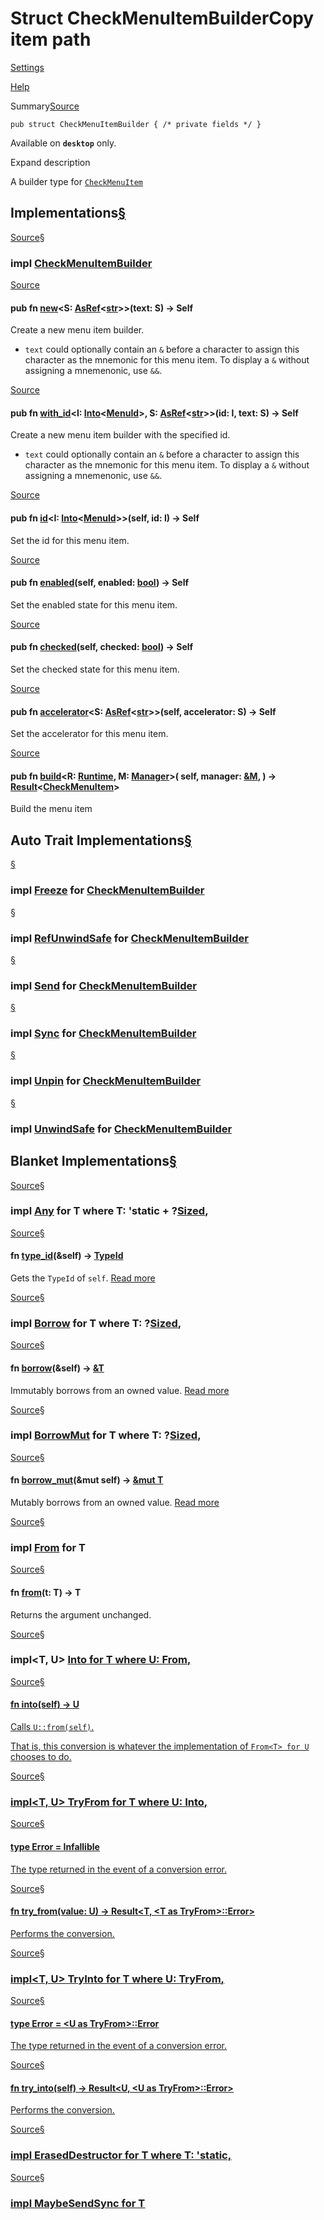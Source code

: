# Struct CheckMenuItemBuilderCopy item path

[Settings](../../settings.html)

[Help](../../help.html)

Summary[Source](../../src/tauri/menu/builders/check.rs.html#8-14)

```
pub struct CheckMenuItemBuilder { /* private fields */ }
```

Available on **`desktop`** only.

Expand description

A builder type for [`CheckMenuItem`](struct.CheckMenuItem.html.md "struct tauri::menu::CheckMenuItem")

## Implementations[§](#implementations)

[Source](../../src/tauri/menu/builders/check.rs.html#16-90)[§](#impl-CheckMenuItemBuilder)

### impl [CheckMenuItemBuilder](struct.CheckMenuItemBuilder.html.md "struct tauri::menu::CheckMenuItemBuilder")

[Source](../../src/tauri/menu/builders/check.rs.html#21-29)

#### pub fn [new](#method.new)<S: [AsRef](https://doc.rust-lang.org/nightly/core/convert/trait.AsRef.html "trait core::convert::AsRef")<[str](https://doc.rust-lang.org/nightly/std/primitive.str.html)>>(text: S) -> Self

Create a new menu item builder.

* `text` could optionally contain an `&` before a character to assign this character as the mnemonic
  for this menu item. To display a `&` without assigning a mnemenonic, use `&&`.

[Source](../../src/tauri/menu/builders/check.rs.html#35-43)

#### pub fn [with\_id](#method.with_id)<I: [Into](https://doc.rust-lang.org/nightly/core/convert/trait.Into.html "trait core::convert::Into")<[MenuId](struct.MenuId.html.md "struct tauri::menu::MenuId")>, S: [AsRef](https://doc.rust-lang.org/nightly/core/convert/trait.AsRef.html "trait core::convert::AsRef")<[str](https://doc.rust-lang.org/nightly/std/primitive.str.html)>>(id: I, text: S) -> Self

Create a new menu item builder with the specified id.

* `text` could optionally contain an `&` before a character to assign this character as the mnemonic
  for this menu item. To display a `&` without assigning a mnemenonic, use `&&`.

[Source](../../src/tauri/menu/builders/check.rs.html#46-49)

#### pub fn [id](#method.id)<I: [Into](https://doc.rust-lang.org/nightly/core/convert/trait.Into.html "trait core::convert::Into")<[MenuId](struct.MenuId.html.md "struct tauri::menu::MenuId")>>(self, id: I) -> Self

Set the id for this menu item.

[Source](../../src/tauri/menu/builders/check.rs.html#52-55)

#### pub fn [enabled](#method.enabled)(self, enabled: [bool](https://doc.rust-lang.org/nightly/std/primitive.bool.html)) -> Self

Set the enabled state for this menu item.

[Source](../../src/tauri/menu/builders/check.rs.html#58-61)

#### pub fn [checked](#method.checked)(self, checked: [bool](https://doc.rust-lang.org/nightly/std/primitive.bool.html)) -> Self

Set the checked state for this menu item.

[Source](../../src/tauri/menu/builders/check.rs.html#64-67)

#### pub fn [accelerator](#method.accelerator)<S: [AsRef](https://doc.rust-lang.org/nightly/core/convert/trait.AsRef.html "trait core::convert::AsRef")<[str](https://doc.rust-lang.org/nightly/std/primitive.str.html)>>(self, accelerator: S) -> Self

Set the accelerator for this menu item.

[Source](../../src/tauri/menu/builders/check.rs.html#70-89)

#### pub fn [build](#method.build)<R: [Runtime](..\trait.Runtime.html.md "trait tauri::Runtime"), M: [Manager](..\trait.Manager.html.md "trait tauri::Manager")<R>>( self, manager: [&M](https://doc.rust-lang.org/nightly/std/primitive.reference.html), ) -> [Result](..\type.Result.html.md "type tauri::Result")<[CheckMenuItem](struct.CheckMenuItem.html.md "struct tauri::menu::CheckMenuItem")<R>>

Build the menu item

## Auto Trait Implementations[§](#synthetic-implementations)

[§](#impl-Freeze-for-CheckMenuItemBuilder)

### impl [Freeze](https://doc.rust-lang.org/nightly/core/marker/trait.Freeze.html "trait core::marker::Freeze") for [CheckMenuItemBuilder](struct.CheckMenuItemBuilder.html.md "struct tauri::menu::CheckMenuItemBuilder")

[§](#impl-RefUnwindSafe-for-CheckMenuItemBuilder)

### impl [RefUnwindSafe](https://doc.rust-lang.org/nightly/core/panic/unwind_safe/trait.RefUnwindSafe.html "trait core::panic::unwind_safe::RefUnwindSafe") for [CheckMenuItemBuilder](struct.CheckMenuItemBuilder.html.md "struct tauri::menu::CheckMenuItemBuilder")

[§](#impl-Send-for-CheckMenuItemBuilder)

### impl [Send](https://doc.rust-lang.org/nightly/core/marker/trait.Send.html "trait core::marker::Send") for [CheckMenuItemBuilder](struct.CheckMenuItemBuilder.html.md "struct tauri::menu::CheckMenuItemBuilder")

[§](#impl-Sync-for-CheckMenuItemBuilder)

### impl [Sync](https://doc.rust-lang.org/nightly/core/marker/trait.Sync.html "trait core::marker::Sync") for [CheckMenuItemBuilder](struct.CheckMenuItemBuilder.html.md "struct tauri::menu::CheckMenuItemBuilder")

[§](#impl-Unpin-for-CheckMenuItemBuilder)

### impl [Unpin](https://doc.rust-lang.org/nightly/core/marker/trait.Unpin.html "trait core::marker::Unpin") for [CheckMenuItemBuilder](struct.CheckMenuItemBuilder.html.md "struct tauri::menu::CheckMenuItemBuilder")

[§](#impl-UnwindSafe-for-CheckMenuItemBuilder)

### impl [UnwindSafe](https://doc.rust-lang.org/nightly/core/panic/unwind_safe/trait.UnwindSafe.html "trait core::panic::unwind_safe::UnwindSafe") for [CheckMenuItemBuilder](struct.CheckMenuItemBuilder.html.md "struct tauri::menu::CheckMenuItemBuilder")

## Blanket Implementations[§](#blanket-implementations)

[Source](https://doc.rust-lang.org/nightly/src/core/any.rs.html#138)[§](#impl-Any-for-T)

### impl<T> [Any](https://doc.rust-lang.org/nightly/core/any/trait.Any.html "trait core::any::Any") for T where T: 'static + ?[Sized](https://doc.rust-lang.org/nightly/core/marker/trait.Sized.html "trait core::marker::Sized"),

[Source](https://doc.rust-lang.org/nightly/src/core/any.rs.html#139)[§](#method.type_id)

#### fn [type\_id](https://doc.rust-lang.org/nightly/core/any/trait.Any.html#tymethod.type_id)(&self) -> [TypeId](https://doc.rust-lang.org/nightly/core/any/struct.TypeId.html "struct core::any::TypeId")

Gets the `TypeId` of `self`. [Read more](https://doc.rust-lang.org/nightly/core/any/trait.Any.html#tymethod.type_id)

[Source](https://doc.rust-lang.org/nightly/src/core/borrow.rs.html#209)[§](#impl-Borrow%3CT%3E-for-T)

### impl<T> [Borrow](https://doc.rust-lang.org/nightly/core/borrow/trait.Borrow.html "trait core::borrow::Borrow")<T> for T where T: ?[Sized](https://doc.rust-lang.org/nightly/core/marker/trait.Sized.html "trait core::marker::Sized"),

[Source](https://doc.rust-lang.org/nightly/src/core/borrow.rs.html#211)[§](#method.borrow)

#### fn [borrow](https://doc.rust-lang.org/nightly/core/borrow/trait.Borrow.html#tymethod.borrow)(&self) -> [&T](https://doc.rust-lang.org/nightly/std/primitive.reference.html)

Immutably borrows from an owned value. [Read more](https://doc.rust-lang.org/nightly/core/borrow/trait.Borrow.html#tymethod.borrow)

[Source](https://doc.rust-lang.org/nightly/src/core/borrow.rs.html#217)[§](#impl-BorrowMut%3CT%3E-for-T)

### impl<T> [BorrowMut](https://doc.rust-lang.org/nightly/core/borrow/trait.BorrowMut.html "trait core::borrow::BorrowMut")<T> for T where T: ?[Sized](https://doc.rust-lang.org/nightly/core/marker/trait.Sized.html "trait core::marker::Sized"),

[Source](https://doc.rust-lang.org/nightly/src/core/borrow.rs.html#218)[§](#method.borrow_mut)

#### fn [borrow\_mut](https://doc.rust-lang.org/nightly/core/borrow/trait.BorrowMut.html#tymethod.borrow_mut)(&mut self) -> [&mut T](https://doc.rust-lang.org/nightly/std/primitive.reference.html)

Mutably borrows from an owned value. [Read more](https://doc.rust-lang.org/nightly/core/borrow/trait.BorrowMut.html#tymethod.borrow_mut)

[Source](https://doc.rust-lang.org/nightly/src/core/convert/mod.rs.html#767)[§](#impl-From%3CT%3E-for-T)

### impl<T> [From](https://doc.rust-lang.org/nightly/core/convert/trait.From.html "trait core::convert::From")<T> for T

[Source](https://doc.rust-lang.org/nightly/src/core/convert/mod.rs.html#770)[§](#method.from)

#### fn [from](https://doc.rust-lang.org/nightly/core/convert/trait.From.html#tymethod.from)(t: T) -> T

Returns the argument unchanged.

[Source](https://doc.rust-lang.org/nightly/src/core/convert/mod.rs.html#750-752)[§](#impl-Into%3CU%3E-for-T)

### impl<T, U> [Into](https://doc.rust-lang.org/nightly/core/convert/trait.Into.html "trait core::convert::Into")<U> for T where U: [From](https://doc.rust-lang.org/nightly/core/convert/trait.From.html "trait core::convert::From")<T>,

[Source](https://doc.rust-lang.org/nightly/src/core/convert/mod.rs.html#760)[§](#method.into)

#### fn [into](https://doc.rust-lang.org/nightly/core/convert/trait.Into.html#tymethod.into)(self) -> U

Calls `U::from(self)`.

That is, this conversion is whatever the implementation of
`From<T> for U` chooses to do.

[Source](https://doc.rust-lang.org/nightly/src/core/convert/mod.rs.html#806-808)[§](#impl-TryFrom%3CU%3E-for-T)

### impl<T, U> [TryFrom](https://doc.rust-lang.org/nightly/core/convert/trait.TryFrom.html "trait core::convert::TryFrom")<U> for T where U: [Into](https://doc.rust-lang.org/nightly/core/convert/trait.Into.html "trait core::convert::Into")<T>,

[Source](https://doc.rust-lang.org/nightly/src/core/convert/mod.rs.html#810)[§](#associatedtype.Error-1)

#### type [Error](https://doc.rust-lang.org/nightly/core/convert/trait.TryFrom.html#associatedtype.Error) = [Infallible](https://doc.rust-lang.org/nightly/core/convert/enum.Infallible.html "enum core::convert::Infallible")

The type returned in the event of a conversion error.

[Source](https://doc.rust-lang.org/nightly/src/core/convert/mod.rs.html#813)[§](#method.try_from)

#### fn [try\_from](https://doc.rust-lang.org/nightly/core/convert/trait.TryFrom.html#tymethod.try_from)(value: U) -> [Result](https://doc.rust-lang.org/nightly/core/result/enum.Result.html "enum core::result::Result")<T, <T as [TryFrom](https://doc.rust-lang.org/nightly/core/convert/trait.TryFrom.html "trait core::convert::TryFrom")<U>>::[Error](https://doc.rust-lang.org/nightly/core/convert/trait.TryFrom.html#associatedtype.Error "type core::convert::TryFrom::Error")>

Performs the conversion.

[Source](https://doc.rust-lang.org/nightly/src/core/convert/mod.rs.html#791-793)[§](#impl-TryInto%3CU%3E-for-T)

### impl<T, U> [TryInto](https://doc.rust-lang.org/nightly/core/convert/trait.TryInto.html "trait core::convert::TryInto")<U> for T where U: [TryFrom](https://doc.rust-lang.org/nightly/core/convert/trait.TryFrom.html "trait core::convert::TryFrom")<T>,

[Source](https://doc.rust-lang.org/nightly/src/core/convert/mod.rs.html#795)[§](#associatedtype.Error)

#### type [Error](https://doc.rust-lang.org/nightly/core/convert/trait.TryInto.html#associatedtype.Error) = <U as [TryFrom](https://doc.rust-lang.org/nightly/core/convert/trait.TryFrom.html "trait core::convert::TryFrom")<T>>::[Error](https://doc.rust-lang.org/nightly/core/convert/trait.TryFrom.html#associatedtype.Error "type core::convert::TryFrom::Error")

The type returned in the event of a conversion error.

[Source](https://doc.rust-lang.org/nightly/src/core/convert/mod.rs.html#798)[§](#method.try_into)

#### fn [try\_into](https://doc.rust-lang.org/nightly/core/convert/trait.TryInto.html#tymethod.try_into)(self) -> [Result](https://doc.rust-lang.org/nightly/core/result/enum.Result.html "enum core::result::Result")<U, <U as [TryFrom](https://doc.rust-lang.org/nightly/core/convert/trait.TryFrom.html "trait core::convert::TryFrom")<T>>::[Error](https://doc.rust-lang.org/nightly/core/convert/trait.TryFrom.html#associatedtype.Error "type core::convert::TryFrom::Error")>

Performs the conversion.

[Source](https://docs.rs/yoke/0.7.5/x86_64-unknown-linux-gnu/src/yoke/erased.rs.html#22)[§](#impl-ErasedDestructor-for-T)

### impl<T> [ErasedDestructor](https://docs.rs/yoke/0.7.5/x86_64-unknown-linux-gnu/yoke/erased/trait.ErasedDestructor.html "trait yoke::erased::ErasedDestructor") for T where T: 'static,

[Source](https://docs.rs/icu_provider/1.5.0/x86_64-unknown-linux-gnu/src/icu_provider/any.rs.html#32)[§](#impl-MaybeSendSync-for-T)

### impl<T> [MaybeSendSync](https://docs.rs/icu_provider/1.5.0/x86_64-unknown-linux-gnu/icu_provider/any/trait.MaybeSendSync.html "trait icu_provider::any::MaybeSendSync") for T